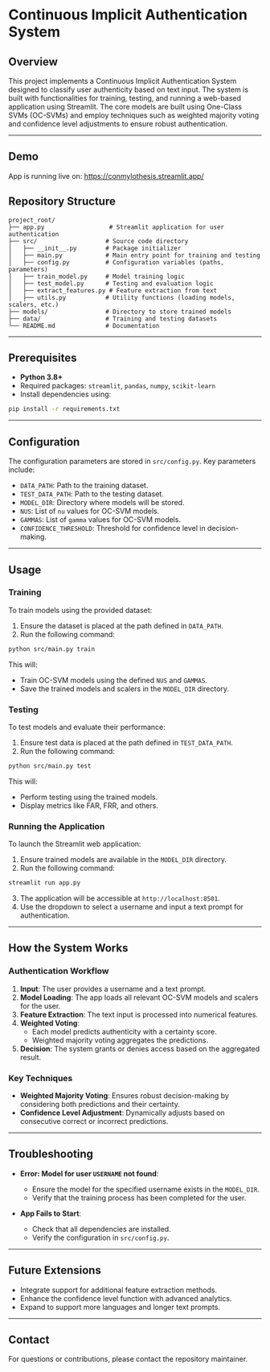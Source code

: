 # Continuous Implicit Authentication System

## Overview

This project implements a Continuous Implicit Authentication System designed to classify user authenticity based on text input. The system is built with functionalities for training, testing, and running a web-based application using Streamlit. The core models are built using One-Class SVMs (OC-SVMs) and employ techniques such as weighted majority voting and confidence level adjustments to ensure robust authentication.

---

## Demo

App is running live on: https://conmylothesis.streamlit.app/ 

## Repository Structure

```
project_root/
├── app.py                  # Streamlit application for user authentication
├── src/                   # Source code directory
│   ├── __init__.py        # Package initializer
│   ├── main.py            # Main entry point for training and testing
│   ├── config.py          # Configuration variables (paths, parameters)
│   ├── train_model.py     # Model training logic
│   ├── test_model.py      # Testing and evaluation logic
│   ├── extract_features.py # Feature extraction from text
│   ├── utils.py           # Utility functions (loading models, scalers, etc.)
├── models/                # Directory to store trained models
├── data/                  # Training and testing datasets
└── README.md              # Documentation
```

---

## Prerequisites

- **Python 3.8+**
- Required packages: `streamlit`, `pandas`, `numpy`, `scikit-learn`
- Install dependencies using:

```bash
pip install -r requirements.txt
```

---

## Configuration

The configuration parameters are stored in `src/config.py`. Key parameters include:

- `DATA_PATH`: Path to the training dataset.
- `TEST_DATA_PATH`: Path to the testing dataset.
- `MODEL_DIR`: Directory where models will be stored.
- `NUS`: List of `nu` values for OC-SVM models.
- `GAMMAS`: List of `gamma` values for OC-SVM models.
- `CONFIDENCE_THRESHOLD`: Threshold for confidence level in decision-making.

---

## Usage

### Training

To train models using the provided dataset:

1. Ensure the dataset is placed at the path defined in `DATA_PATH`.
2. Run the following command:

```bash
python src/main.py train
```

This will:
- Train OC-SVM models using the defined `NUS` and `GAMMAS`.
- Save the trained models and scalers in the `MODEL_DIR` directory.

### Testing

To test models and evaluate their performance:

1. Ensure test data is placed at the path defined in `TEST_DATA_PATH`.
2. Run the following command:

```bash
python src/main.py test
```

This will:
- Perform testing using the trained models.
- Display metrics like FAR, FRR, and others.

### Running the Application

To launch the Streamlit web application:

1. Ensure trained models are available in the `MODEL_DIR` directory.
2. Run the following command:

```bash
streamlit run app.py
```

3. The application will be accessible at `http://localhost:8501`.
4. Use the dropdown to select a username and input a text prompt for authentication.

---

## How the System Works

### Authentication Workflow

1. **Input**: The user provides a username and a text prompt.
2. **Model Loading**: The app loads all relevant OC-SVM models and scalers for the user.
3. **Feature Extraction**: The text input is processed into numerical features.
4. **Weighted Voting**:
    - Each model predicts authenticity with a certainty score.
    - Weighted majority voting aggregates the predictions.
5. **Decision**: The system grants or denies access based on the aggregated result.

### Key Techniques

- **Weighted Majority Voting**: Ensures robust decision-making by considering both predictions and their certainty.
- **Confidence Level Adjustment**: Dynamically adjusts based on consecutive correct or incorrect predictions.

---

## Troubleshooting

- **Error: Model for user `USERNAME` not found**:
    - Ensure the model for the specified username exists in the `MODEL_DIR`.
    - Verify that the training process has been completed for the user.

- **App Fails to Start**:
    - Check that all dependencies are installed.
    - Verify the configuration in `src/config.py`.

---

## Future Extensions

- Integrate support for additional feature extraction methods.
- Enhance the confidence level function with advanced analytics.
- Expand to support more languages and longer text prompts.

---

## Contact

For questions or contributions, please contact the repository maintainer.
